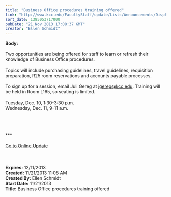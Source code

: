 ```yaml
---
title: "Business Office procedures training offered"
link: "http://www.kcc.edu/FacultyStaff/update/Lists/Announcements/DispForm.aspx?ID=1337"
sort_date: 1385053717000
pubDate: "21 Nov 2013 17:08:37 GMT"
creator: "Ellen Schmidt"
---
```


<div><b>Body:</b> <div class="ExternalClass17FFD05C184346BFBD45AE539E08FC6A">
<div> </div>
<div>Two opportunities are being offered for staff to learn or refresh their knowledge of Business Office procedures. </div>
<div> </div>
<div>Topics will include purchasing guidelines, travel guidelines, requisition preparation, R25 room reservations and accounts payable processes.</div>
<div> </div>
<div>To sign up for a session, email Juli Gereg at <a href="mailto:jgereg@kcc.edu">jgereg@kcc.edu</a>. Training will be held in Room L165, so seating is limited.</div>
<div> </div>
<div>Tuesday, Dec. 10, 1:30-3:30 p.m.<br />Wednesday, Dec. 11, 9-11 a.m.</div>
<div><br /> </div>
<div> </div>
<div> </div>
<div>
<div>***</div>
<div> </div>
<div></div>
<div><a href="/FacultyStaff/update/Pages/dailyupdate.aspx">Go to Online Update</a></div>
<div></div>
<div> </div>
<div> </div>
<div> </div></div></div></div>
<div><b>Expires:</b> 12/11/2013</div>
<div><b>Created:</b> 11/21/2013 11:08 AM</div>
<div><b>Created By:</b> Ellen Schmidt</div>
<div><b>Start Date:</b> 11/21/2013</div>
<div><b>Title:</b> Business Office procedures training offered</div>
